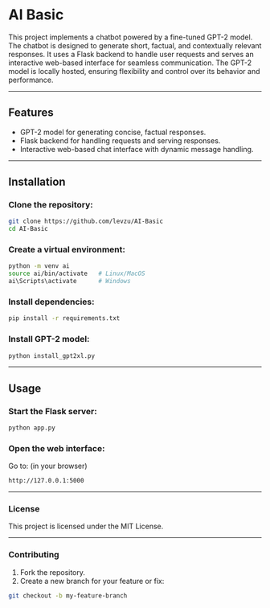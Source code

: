 # **AI Basic**

This project implements a chatbot powered by a fine-tuned GPT-2 model. The chatbot is designed to generate short, factual, and contextually relevant responses. It uses a Flask backend to handle user requests and serves an interactive web-based interface for seamless communication. The GPT-2 model is locally hosted, ensuring flexibility and control over its behavior and performance.

---

## **Features**
- GPT-2 model for generating concise, factual responses.
- Flask backend for handling requests and serving responses.
- Interactive web-based chat interface with dynamic message handling.

---

## **Installation**

### **Clone the repository:**
```bash
git clone https://github.com/levzu/AI-Basic
cd AI-Basic
```

### **Create a virtual environment:**
```bash
python -m venv ai
source ai/bin/activate   # Linux/MacOS
ai\Scripts\activate      # Windows
```

### **Install dependencies:**
```bash
pip install -r requirements.txt
```

### **Install GPT-2 model:**
```bash
python install_gpt2xl.py
```

---

## **Usage**

### **Start the Flask server:**
```bash
python app.py
```

### **Open the web interface:**
Go to: (in your browser)
```bash
http://127.0.0.1:5000
```

---

### **License**
This project is licensed under the MIT License.

---

### **Contributing**
1. Fork the repository.
2. Create a new branch for your feature or fix:
```bash
git checkout -b my-feature-branch
```
